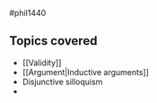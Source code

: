 #phil1440 
## Topics covered 
- [[Validity]]
- [[Argument|Inductive arguments]]
- Disjunctive silloquism
-




